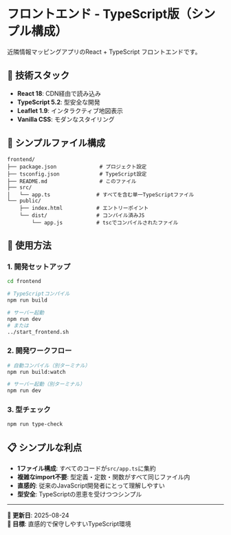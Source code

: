 # フロントエンド - TypeScript版（シンプル構成）

近隣情報マッピングアプリのReact + TypeScript フロントエンドです。

## 🔧 技術スタック

- **React 18**: CDN経由で読み込み
- **TypeScript 5.2**: 型安全な開発
- **Leaflet 1.9**: インタラクティブ地図表示
- **Vanilla CSS**: モダンなスタイリング

## 📁 シンプルファイル構成

```
frontend/
├── package.json              # プロジェクト設定
├── tsconfig.json             # TypeScript設定
├── README.md                 # このファイル
├── src/
│   └── app.ts               # すべてを含む単一TypeScriptファイル
└── public/
    ├── index.html           # エントリーポイント
    └── dist/                # コンパイル済みJS
        └── app.js           # tscでコンパイルされたファイル
```

## 🚀 使用方法

### 1. 開発セットアップ
```bash
cd frontend

# TypeScriptコンパイル
npm run build

# サーバー起動
npm run dev
# または
../start_frontend.sh
```

### 2. 開発ワークフロー
```bash
# 自動コンパイル（別ターミナル）
npm run build:watch

# サーバー起動（別ターミナル）
npm run dev
```

### 3. 型チェック
```bash
npm run type-check
```

## 📋 シンプルな利点

- **1ファイル構成**: すべてのコードが`src/app.ts`に集約
- **複雑なimport不要**: 型定義・定数・関数がすべて同じファイル内
- **直感的**: 従来のJavaScript開発者にとって理解しやすい
- **型安全**: TypeScriptの恩恵を受けつつシンプル

---

**📅 更新日**: 2025-08-24  
**🎯 目標**: 直感的で保守しやすいTypeScript環境